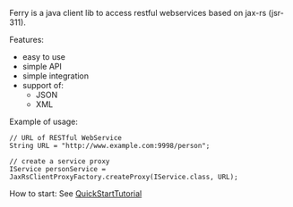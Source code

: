 Ferry is a java client lib to access restful webservices based on jax-rs (jsr-311).

Features:
  * easy to use
  * simple API
  * simple integration
  * support of:
    * JSON
    * XML

Example of usage:
```
// URL of RESTful WebService
String URL = "http://www.example.com:9998/person";

// create a service proxy
IService personService = JaxRsClientProxyFactory.createProxy(IService.class, URL);		
```

How to start:
See [QuickStartTutorial](QuickStartTutorial.md)